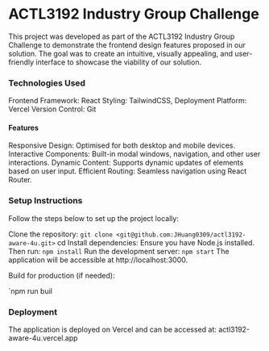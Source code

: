 # ACTL3192 Industry Group Challenge

This project was developed as part of the ACTL3192 Industry Group Challenge to demonstrate the frontend design features proposed in our solution. The goal was to create an intuitive, visually appealing, and user-friendly interface to showcase the viability of our solution.

### Technologies Used

Frontend Framework: React
Styling: TailwindCSS,
Deployment Platform: Vercel
Version Control: Git

#### Features

Responsive Design: Optimised for both desktop and mobile devices.
Interactive Components: Built-in modal windows, navigation, and other user interactions.
Dynamic Content: Supports dynamic updates of elements based on user input.
Efficient Routing: Seamless navigation using React Router.

### Setup Instructions

Follow the steps below to set up the project locally:

Clone the repository:
`git clone <git@github.com:JHuang0309/actl3192-aware-4u.git>`
cd <aware-4u>
Install dependencies: Ensure you have Node.js installed. Then run:
`npm install`
Run the development server:
`npm start`
The application will be accessible at http://localhost:3000.

Build for production (if needed):

`npm run buil

### Deployment

The application is deployed on Vercel and can be accessed at: actl3192-aware-4u.vercel.app
